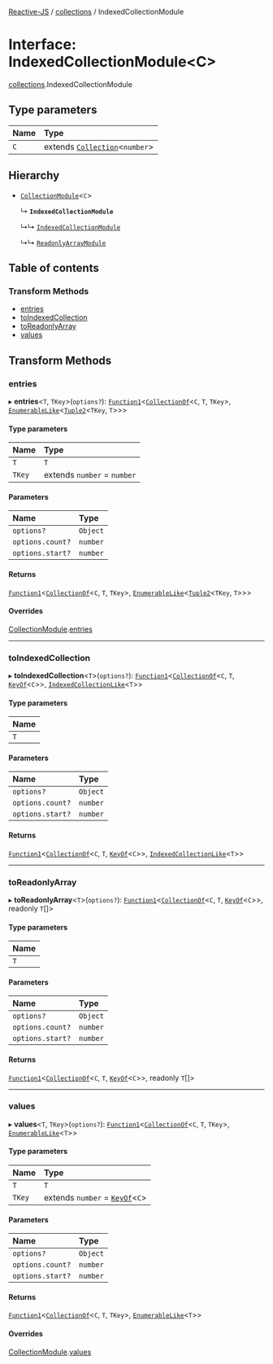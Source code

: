 [Reactive-JS](../README.md) / [collections](../modules/collections.md) / IndexedCollectionModule

# Interface: IndexedCollectionModule<C\>

[collections](../modules/collections.md).IndexedCollectionModule

## Type parameters

| Name | Type |
| :------ | :------ |
| `C` | extends [`Collection`](collections.Collection.md)<`number`\> |

## Hierarchy

- [`CollectionModule`](collections.CollectionModule.md)<`C`\>

  ↳ **`IndexedCollectionModule`**

  ↳↳ [`IndexedCollectionModule`](collections_IndexedCollection.IndexedCollectionModule.md)

  ↳↳ [`ReadonlyArrayModule`](collections_ReadonlyArray.ReadonlyArrayModule.md)

## Table of contents

### Transform Methods

- [entries](collections.IndexedCollectionModule.md#entries)
- [toIndexedCollection](collections.IndexedCollectionModule.md#toindexedcollection)
- [toReadonlyArray](collections.IndexedCollectionModule.md#toreadonlyarray)
- [values](collections.IndexedCollectionModule.md#values)

## Transform Methods

### entries

▸ **entries**<`T`, `TKey`\>(`options?`): [`Function1`](../modules/functions.md#function1)<[`CollectionOf`](../modules/collections.md#collectionof)<`C`, `T`, `TKey`\>, [`EnumerableLike`](collections.EnumerableLike.md)<[`Tuple2`](../modules/functions.md#tuple2)<`TKey`, `T`\>\>\>

#### Type parameters

| Name | Type |
| :------ | :------ |
| `T` | `T` |
| `TKey` | extends `number` = `number` |

#### Parameters

| Name | Type |
| :------ | :------ |
| `options?` | `Object` |
| `options.count?` | `number` |
| `options.start?` | `number` |

#### Returns

[`Function1`](../modules/functions.md#function1)<[`CollectionOf`](../modules/collections.md#collectionof)<`C`, `T`, `TKey`\>, [`EnumerableLike`](collections.EnumerableLike.md)<[`Tuple2`](../modules/functions.md#tuple2)<`TKey`, `T`\>\>\>

#### Overrides

[CollectionModule](collections.CollectionModule.md).[entries](collections.CollectionModule.md#entries)

___

### toIndexedCollection

▸ **toIndexedCollection**<`T`\>(`options?`): [`Function1`](../modules/functions.md#function1)<[`CollectionOf`](../modules/collections.md#collectionof)<`C`, `T`, [`KeyOf`](../modules/collections.md#keyof)<`C`\>\>, [`IndexedCollectionLike`](collections.IndexedCollectionLike.md)<`T`\>\>

#### Type parameters

| Name |
| :------ |
| `T` |

#### Parameters

| Name | Type |
| :------ | :------ |
| `options?` | `Object` |
| `options.count?` | `number` |
| `options.start?` | `number` |

#### Returns

[`Function1`](../modules/functions.md#function1)<[`CollectionOf`](../modules/collections.md#collectionof)<`C`, `T`, [`KeyOf`](../modules/collections.md#keyof)<`C`\>\>, [`IndexedCollectionLike`](collections.IndexedCollectionLike.md)<`T`\>\>

___

### toReadonlyArray

▸ **toReadonlyArray**<`T`\>(`options?`): [`Function1`](../modules/functions.md#function1)<[`CollectionOf`](../modules/collections.md#collectionof)<`C`, `T`, [`KeyOf`](../modules/collections.md#keyof)<`C`\>\>, readonly `T`[]\>

#### Type parameters

| Name |
| :------ |
| `T` |

#### Parameters

| Name | Type |
| :------ | :------ |
| `options?` | `Object` |
| `options.count?` | `number` |
| `options.start?` | `number` |

#### Returns

[`Function1`](../modules/functions.md#function1)<[`CollectionOf`](../modules/collections.md#collectionof)<`C`, `T`, [`KeyOf`](../modules/collections.md#keyof)<`C`\>\>, readonly `T`[]\>

___

### values

▸ **values**<`T`, `TKey`\>(`options?`): [`Function1`](../modules/functions.md#function1)<[`CollectionOf`](../modules/collections.md#collectionof)<`C`, `T`, `TKey`\>, [`EnumerableLike`](collections.EnumerableLike.md)<`T`\>\>

#### Type parameters

| Name | Type |
| :------ | :------ |
| `T` | `T` |
| `TKey` | extends `number` = [`KeyOf`](../modules/collections.md#keyof)<`C`\> |

#### Parameters

| Name | Type |
| :------ | :------ |
| `options?` | `Object` |
| `options.count?` | `number` |
| `options.start?` | `number` |

#### Returns

[`Function1`](../modules/functions.md#function1)<[`CollectionOf`](../modules/collections.md#collectionof)<`C`, `T`, `TKey`\>, [`EnumerableLike`](collections.EnumerableLike.md)<`T`\>\>

#### Overrides

[CollectionModule](collections.CollectionModule.md).[values](collections.CollectionModule.md#values)
